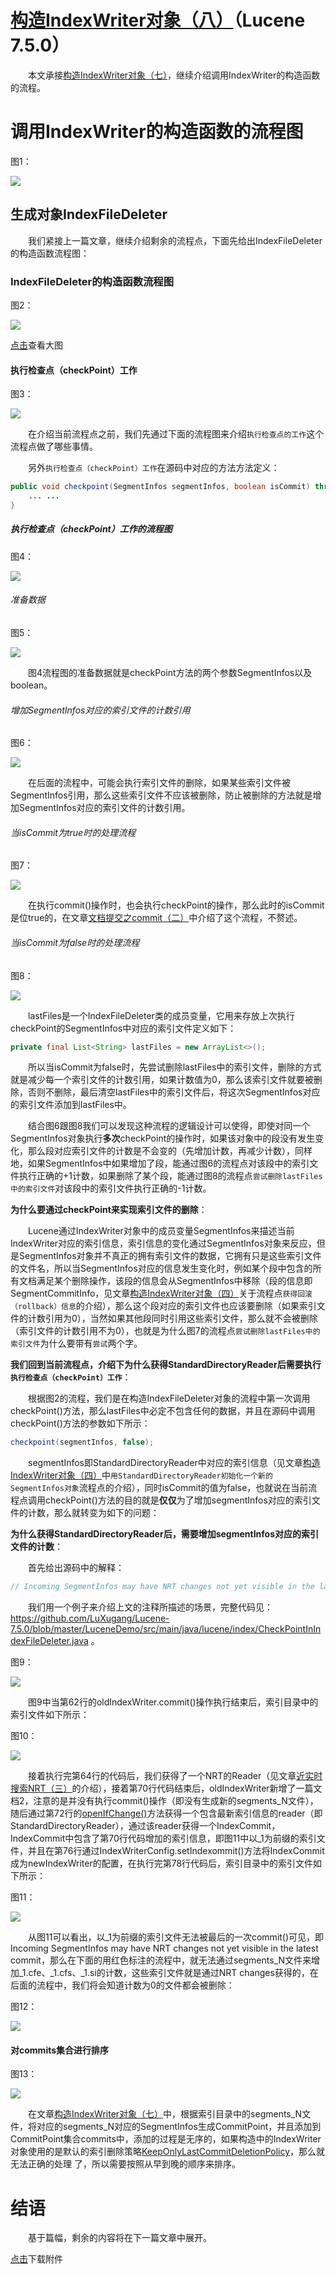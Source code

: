 # [构造IndexWriter对象（八）](https://www.amazingkoala.com.cn/Lucene/Index/)（Lucene 7.5.0）

&emsp;&emsp;本文承接[构造IndexWriter对象（七）](https://www.amazingkoala.com.cn/Lucene/Index/2019/1202/112.html)，继续介绍调用IndexWriter的构造函数的流程。

# 调用IndexWriter的构造函数的流程图

图1：

<img src="构造IndexWriter对象（八）-image/1.png">

## 生成对象IndexFileDeleter

&emsp;&emsp;我们紧接上一篇文章，继续介绍剩余的流程点，下面先给出IndexFileDeleter的构造函数流程图：

### IndexFileDeleter的构造函数流程图

图2：

<img src="构造IndexWriter对象（八）-image/2.png">

[点击]()查看大图

#### 执行检查点（checkPoint）工作

图3：

<img src="构造IndexWriter对象（八）-image/3.png">

&emsp;&emsp;在介绍当前流程点之前，我们先通过下面的流程图来介绍`执行检查点的工作`这个流程点做了哪些事情。

&emsp;&emsp;另外`执行检查点（checkPoint）工作`在源码中对应的方法方法定义：

```java
public void checkpoint(SegmentInfos segmentInfos, boolean isCommit) throws IOException {
    ... ...
}
```

##### 执行检查点（checkPoint）工作的流程图

图4：

<img src="构造IndexWriter对象（八）-image/4.png">

###### 准备数据

图5：

<img src="构造IndexWriter对象（八）-image/5.png">

&emsp;&emsp;图4流程图的准备数据就是checkPoint方法的两个参数SegmentInfos以及boolean。

###### 增加SegmentInfos对应的索引文件的计数引用

图6：

<img src="构造IndexWriter对象（八）-image/6.png">

&emsp;&emsp;在后面的流程中，可能会执行索引文件的删除，如果某些索引文件被SegmentInfos引用，那么这些索引文件不应该被删除，防止被删除的方法就是增加SegmentInfos对应的索引文件的计数引用。


###### 当isCommit为true时的处理流程

图7：

<img src="构造IndexWriter对象（八）-image/7.png">

&emsp;&emsp;在执行commit()操作时，也会执行checkPoint的操作，那么此时的isCommit是位true的，在文章[文档提交之commit（二）](https://www.amazingkoala.com.cn/Lucene/Index/2019/0909/92.html)中介绍了这个流程，不赘述。

###### 当isCommit为false时的处理流程

图8：

<img src="构造IndexWriter对象（八）-image/8.png">

&emsp;&emsp;lastFiles是一个IndexFileDeleter类的成员变量，它用来存放上次执行checkPoint的SegmentInfos中对应的索引文件定义如下：

```java
private final List<String> lastFiles = new ArrayList<>();
```

&emsp;&emsp;所以当isCommit为false时，先尝试删除lastFiles中的索引文件，删除的方式就是减少每一个索引文件的计数引用，如果计数值为0，那么该索引文件就要被删除，否则不删除，最后清空lastFiles中的索引文件后，将这次SegmentInfos对应的索引文件添加到lastFiles中。

&emsp;&emsp;结合图6跟图8我们可以发现这种流程的逻辑设计可以使得，即使对同一个SegmentInfos对象执行**多次**checkPoint的操作时，如果该对象中的段没有发生变化，那么段对应索引文件的计数是不会变的（先增加计数，再减少计数），同样地，如果SegmentInfos中如果增加了段，能通过图6的流程点对该段中的索引文件执行正确的+1计数，如果删除了某个段，能通过图8的流程点`尝试删除lastFiles中的索引文件`对该段中的索引文件执行正确的-1计数。

**为什么要通过checkPoint来实现索引文件的删除**：

&emsp;&emsp;Lucene通过IndexWriter对象中的成员变量SegmentInfos来描述当前IndexWriter对应的索引信息，索引信息的变化通过SegmentInfos对象来反应，但是SegmentInfos对象并不真正的拥有索引文件的数据，它拥有只是这些索引文件的文件名，所以当SegmentInfos对应的信息发生变化时，例如某个段中包含的所有文档满足某个删除操作，该段的信息会从SegmentInfos中移除（段的信息即SegmentCommitInfo，见文章[构造IndexWriter对象（四）](https://www.amazingkoala.com.cn/Lucene/Index/2019/1125/109.html)关于流程点`获得回滚（rollback）信息`的介绍），那么这个段对应的索引文件也应该要删除（如果索引文件的计数引用为0），当然如果其他段同时引用这些索引文件，那么就不会被删除（索引文件的计数引用不为0），也就是为什么图7的流程点`尝试删除lastFiles中的索引文件`为什么要带有`尝试`两个字。

**我们回到当前流程点，介绍下为什么获得StandardDirectoryReader后需要执行`执行检查点（checkPoint）工作`**：

&emsp;&emsp;根据图2的流程，我们是在构造IndexFileDeleter对象的流程中第一次调用checkPoint()方法，那么lastFiles中必定不包含任何的数据，并且在源码中调用checkPoint()方法的参数如下所示：

```java
checkpoint(segmentInfos, false);
```

&emsp;&emsp;segmentInfos即StandardDirectoryReader中对应的索引信息（见文章[构造IndexWriter对象（四）](https://www.amazingkoala.com.cn/Lucene/Index/2019/1125/109.html)中`用StandardDirectoryReader初始化一个新的SegmentInfos对象`流程点的介绍），同时isCommit的值为false，也就说在当前流程点调用checkPoint()方法的目的就是**仅仅**为了增加segmentInfos对应的索引文件的计数，那么就转变为如下的问题：

**为什么获得StandardDirectoryReader后，需要增加segmentInfos对应的索引文件的计数**：

&emsp;&emsp;首先给出源码中的解释：

```java
// Incoming SegmentInfos may have NRT changes not yet visible in the latest commit, so we have to protect its files from deletion too:
```

&emsp;&emsp;我们用一个例子来介绍上文的注释所描述的场景，完整代码见：https://github.com/LuXugang/Lucene-7.5.0/blob/master/LuceneDemo/src/main/java/lucene/index/CheckPointInIndexFileDeleter.java 。

图9：

<img src="构造IndexWriter对象（八）-image/9.png">

&emsp;&emsp;图9中当第62行的oldIndexWriter.commit()操作执行结束后，索引目录中的索引文件如下所示：

图10：

<img src="构造IndexWriter对象（八）-image/10.png">

&emsp;&emsp;接着执行完第64行的代码后，我们获得了一个NRT的Reader（见文章[近实时搜索NRT（三）](https://www.amazingkoala.com.cn/Lucene/Index/2019/0920/95.html)的介绍），接着第70行代码结束后，oldIndexWriter新增了一篇文档2，注意的是并没有执行commit()操作（即没有生成新的segments_N文件），随后通过第72行的[openIfChange()](https://www.amazingkoala.com.cn/Lucene/Index/2019/0925/96.html)方法获得一个包含最新索引信息的reader（即StandardDirectoryReader），通过该reader获得一个IndexCommit，IndexCommit中包含了第70行代码增加的索引信息，即图11中以_1为前缀的索引文件，并且在第76行通过IndexWriterConfig.setIndexommit()方法将IndexCommit成为newIndexWriter的配置，在执行完第78行代码后，索引目录中的索引文件如下所示：

图11：

<img src="构造IndexWriter对象（八）-image/11.png">

&emsp;&emsp;从图11可以看出，以\_1为前缀的索引文件无法被最后的一次commit()可见，即Incoming SegmentInfos may have NRT changes not yet visible in the latest commit，那么在下面的用红色标注的流程中，就无法通过segments_N文件来增加\_1.cfe、\_1.cfs、\_1.si的计数，这些索引文件就是通过NRT changes获得的，在后面的流程中，我们将会知道计数为0的文件都会被删除：

图12：

<img src="构造IndexWriter对象（八）-image/12.png">

#### 对commits集合进行排序

图13：

<img src="构造IndexWriter对象（八）-image/13.png">

&emsp;&emsp;在文章[构造IndexWriter对象（七）](https://www.amazingkoala.com.cn/Lucene/Index/2019/1202/112.html)中，根据索引目录中的segments_N文件，将对应的segments_N对应的SegmentInfos生成CommitPoint，并且添加到CommitPoint集合commits中，添加的过程是无序的，如果构造中的IndexWriter对象使用的是默认的索引删除策略[KeepOnlyLastCommitDeletionPolicy](https://www.amazingkoala.com.cn/Lucene/Index/2019/0909/92.html)，那么就无法正确的处理 了，所以需要按照从早到晚的顺序来排序。

# 结语

&emsp;&emsp;基于篇幅，剩余的内容将在下一篇文章中展开。

[点击](http://www.amazingkoala.com.cn/attachment/Lucene/Index/IndexWriter/构造IndexWriter对象（八）/构造IndexWriter对象（八）.zip)下载附件